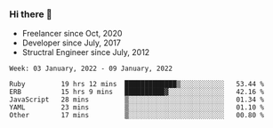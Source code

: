 ### Hi there 👋

- Freelancer since Oct, 2020
- Developer since July, 2017
- Structral Engineer since July, 2012

<!--START_SECTION:waka-->
```text
Week: 03 January, 2022 - 09 January, 2022

Ruby         19 hrs 12 mins  █████████████▒░░░░░░░░░░░   53.44 % 
ERB          15 hrs 9 mins   ██████████▓░░░░░░░░░░░░░░   42.16 % 
JavaScript   28 mins         ▒░░░░░░░░░░░░░░░░░░░░░░░░   01.34 % 
YAML         23 mins         ▒░░░░░░░░░░░░░░░░░░░░░░░░   01.10 % 
Other        17 mins         ▒░░░░░░░░░░░░░░░░░░░░░░░░   00.80 % 
```
<!--END_SECTION:waka-->
